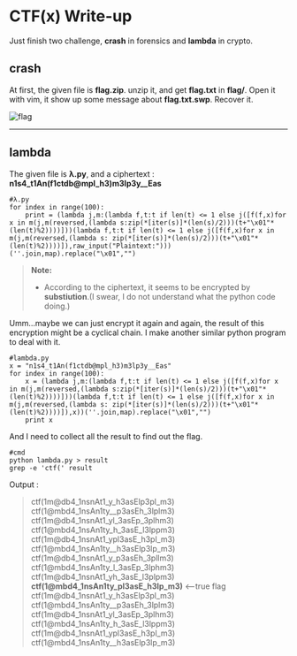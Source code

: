 CTF(x) Write-up
===================

Just finish two challenge, **crash** in forensics and **lambda** in crypto.

crash
-------------

At first, the given file is **flag.zip**.
unzip it, and get **flag.txt** in **flag/**.
Open it with vim, it show up some message about **flag.txt.swp**.
Recover it.

![flag](http://i.imgur.com/MaI7SfQ.png)

---------------------------------

lambda
-------------

The given file is **λ.py**, and a ciphertext : **n1s4_t1An(f1ctdb@mpl_h3)m3lp3y__Eas**

```
#λ.py
for index in range(100):
	print = (lambda j,m:(lambda f,t:t if len(t) <= 1 else j([f(f,x)for x in m(j,m(reversed,(lambda s:zip(*[iter(s)]*(len(s)/2)))(t+"\x01"*(len(t)%2))))]))(lambda f,t:t if len(t) <= 1 else j([f(f,x)for x in m(j,m(reversed,(lambda s: zip(*[iter(s)]*(len(s)/2)))(t+"\x01"*(len(t)%2))))]),raw_input("Plaintext:")))(''.join,map).replace("\x01","")
```

> **Note:**
> 
>  - According to the ciphertext, it seems to be encrypted by **substiution**.(I swear, I do not understand what the python code doing.)

Umm...maybe we can just encrypt it again and again, the result of this encryption might be a cyclical chain.
I make another similar python program to deal with it.

```
#lambda.py
x = "n1s4_t1An(f1ctdb@mpl_h3)m3lp3y__Eas"
for index in range(100):
	x = (lambda j,m:(lambda f,t:t if len(t) <= 1 else j([f(f,x)for x in m(j,m(reversed,(lambda s:zip(*[iter(s)]*(len(s)/2)))(t+"\x01"*(len(t)%2))))]))(lambda f,t:t if len(t) <= 1 else j([f(f,x)for x in m(j,m(reversed,(lambda s: zip(*[iter(s)]*(len(s)/2)))(t+"\x01"*(len(t)%2))))]),x))(''.join,map).replace("\x01","")
	print x
```

And I need to collect all the result to find out the flag.

```
#cmd
python lambda.py > result
grep -e 'ctf(' result
```

Output : 
>ctf(1m@db4_1nsnAt1_y_h3asElp3pl_m3)
ctf(1@mbd4_1nsAn1ty__p3asEh_3lplm3)
ctf(1m@db4_1nsnAt1_yl_3asEp_3plhm3)
ctf(1@mbd4_1nsAn1ty_h_3asE_l3lppm3)
ctf(1m@db4_1nsnAt1_ypl3asE_h3pl_m3)
ctf(1@mbd4_1nsAn1ty__h3asElp3lp_m3)
ctf(1m@db4_1nsnAt1_y_p3asEh_3pllm3)
ctf(1@mbd4_1nsAn1ty_l_3asEp_3lphm3)
ctf(1m@db4_1nsnAt1_yh_3asE_l3plpm3)
**ctf(1@mbd4_1nsAn1ty_pl3asE_h3lp_m3)** <--true flag
ctf(1m@db4_1nsnAt1_y_h3asElp3pl_m3)
ctf(1@mbd4_1nsAn1ty__p3asEh_3lplm3)
ctf(1m@db4_1nsnAt1_yl_3asEp_3plhm3)
ctf(1@mbd4_1nsAn1ty_h_3asE_l3lppm3)
ctf(1m@db4_1nsnAt1_ypl3asE_h3pl_m3)
ctf(1@mbd4_1nsAn1ty__h3asElp3lp_m3)


